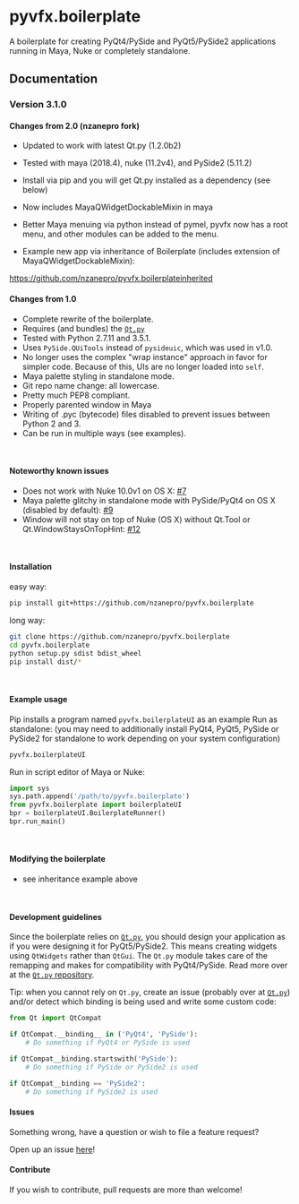pyvfx.boilerplate
==================

A boilerplate for creating PyQt4/PySide and PyQt5/PySide2 applications running in Maya, Nuke or completely standalone.

## Documentation



### Version 3.1.0

#### Changes from 2.0 (nzanepro fork)

- Updated to work with latest Qt.py (1.2.0b2)
- Tested with maya (2018.4), nuke (11.2v4), and PySide2 (5.11.2)
- Install via pip and you will get Qt.py installed as a dependency (see below)
- Now includes MayaQWidgetDockableMixin in maya
- Better Maya menuing via python instead of pymel, pyvfx now has a root menu, and other modules can be added to the menu.

- Example new app via inheritance of Boilerplate (includes extension of MayaQWidgetDockableMixin):

https://github.com/nzanepro/pyvfx.boilerplateinherited

#### Changes from 1.0

- Complete rewrite of the boilerplate.
- Requires (and bundles) the [`Qt.py`](https://github.com/mottosso/Qt.py)
- Tested with Python 2.7.11 and 3.5.1.
- Uses `PySide.QUiTools` instead of `pysideuic`, which was used in v1.0.
- No longer uses the complex "wrap instance" approach in favor for simpler code. Because of this, UIs are no longer loaded into `self`.
- Maya palette styling in standalone mode.
- Git repo name change: all lowercase.
- Pretty much PEP8 compliant.
- Properly parented window in Maya
- Writing of .pyc (bytecode) files disabled to prevent issues between Python 2 and 3.
- Can be run in multiple ways (see examples).

<br>

#### Noteworthy known issues

- Does not work with Nuke 10.0v1 on OS X: [#7](https://github.com/fredrikaverpil/pyvfx-boilerplate/issues/7)
- Maya palette glitchy in standalone mode with PySide/PyQt4 on OS X (disabled by default): [#9](https://github.com/fredrikaverpil/pyvfx-boilerplate/issues/9)
- Window will not stay on top of Nuke (OS X) without Qt.Tool or Qt.WindowStaysOnTopHint: [#12](https://github.com/fredrikaverpil/pyvfx-boilerplate/issues/12)

<br>

#### Installation

easy way:
```bash
pip install git+https://github.com/nzanepro/pyvfx.boilerplate
```
long way:
```bash
git clone https://github.com/nzanepro/pyvfx.boilerplate
cd pyvfx.boilerplate
python setup.py sdist bdist_wheel
pip install dist/*
```

<br>

#### Example usage

Pip installs a program named `pyvfx.boilerplateUI` as an example Run as standalone:
(you may need to additionally install PyQt4, PyQt5, PySide or PySide2 for standalone to work depending on your system configuration)

```bash
pyvfx.boilerplateUI
```

Run in script editor of Maya or Nuke:

```python
import sys
sys.path.append('/path/to/pyvfx.boilerplate')
from pyvfx.boilerplate import boilerplateUI
bpr = boilerplateUI.BoilerplateRunner()
bpr.run_main()
```

<br>

#### Modifying the boilerplate

- see inheritance example above

<br>

#### Development guidelines

Since the boilerplate relies on [`Qt.py`](https://github.com/mottosso/Qt.py), you should design your application as if you were designing it for PyQt5/PySide2. This means creating widgets using `QtWidgets` rather than `QtGui`. The `Qt.py` module takes care of the remapping and makes for compatibility with PyQt4/PySide. Read more over at the [`Qt.py` repository](https://github.com/mottosso/Qt.py).

Tip: when you cannot rely on `Qt.py`, create an issue (probably over at [`Qt.py`](https://github.com/mottosso/Qt.py)) and/or detect which binding is being used and write some custom code:

```python
from Qt import QtCompat

if QtCompat.__binding__ in ('PyQt4', 'PySide'):
    # Do something if PyQt4 or PySide is used

if QtCompat__binding.startswith('PySide'):
    # Do something if PySide or PySide2 is used

if QtCompat__binding == 'PySide2':
    # Do something if PySide2 is used

```

#### Issues

Something wrong, have a question or wish to file a feature request?

Open up an issue [here](https://github.com/nzanepro/pyvfx.boilerplate/issues)!

#### Contribute

If you wish to contribute, pull requests are more than welcome!
